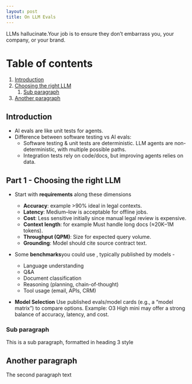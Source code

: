 ```yaml
---
layout: post
title: On LLM Evals
---
```


LLMs hallucinate.Your job is to ensure they don’t embarrass you, your company, or your brand.

# Table of contents
1. [Introduction](#introduction)
2. [Choosing the right LLM](#part1)
    1. [Sub paragraph](#subparagraph1)
3. [Another paragraph](#paragraph2)

## Introduction <a name="introduction"></a>
- AI evals are like unit tests for agents.
- Difference between software testing vs AI evals:
  - Software testing & unit tests are deterministic. LLM agents are non-deterministic, with multiple possible paths.
  - Integration tests rely on code/docs, but improving agents relies on data.

## Part 1 - Choosing the right LLM <a name="part1"></a>
- Start with **requirements** along these dimensions
  - **Accuracy**: example >90% ideal in legal contexts.
  - **Latency**: Medium–low is acceptable for offline jobs.
  - **Cost**: Less sensitive initially since manual legal review is expensive.
  - **Context length**: for example Must handle long docs (≈20K–1M tokens).
  - **Throughput (QPM)**: Size for expected query volume.
  - **Grounding**: Model should cite source contract text.
- Some **benchmarks**you could use , typically published by models -
  - Language understanding
  - Q&A
  - Document classification
  - Reasoning (planning, chain-of-thought)
  - Tool usage (email, APIs, CRM)

- **Model Selection** 
Use published evals/model cards (e.g., a “model matrix”) to compare options.
Example: O3 High mini may offer a strong balance of accuracy, latency, and cost.

### Sub paragraph <a name="subparagraph1"></a>
This is a sub paragraph, formatted in heading 3 style

## Another paragraph <a name="paragraph2"></a>
The second paragraph text

